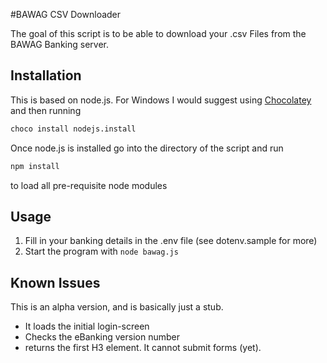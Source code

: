 #BAWAG CSV Downloader

The goal of this script is to be able to download your .csv Files from the BAWAG Banking server.

## Installation

This is based on node.js. For Windows I would suggest using <a href="http://chocolatey.org/">Chocolatey</a> and then running

```bash
choco install nodejs.install
```

Once node.js is installed go into the directory of the script and run

```bash
npm install
```

to load all pre-requisite node modules

## Usage

1. Fill in your banking details in the .env file (see dotenv.sample for more)
2. Start the program with ```node bawag.js```

## Known Issues

This is an alpha version, and is basically just a stub.
* It loads the initial login-screen
* Checks the eBanking version number
* returns the first H3 element.
It cannot submit forms (yet).
